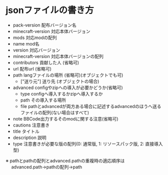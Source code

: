 # jsonファイルの書き方
- pack-version 配布バージョン名
- minecraft-version 対応本体バージョン
- mods 対応modの配列
 - name mod名
 - version 対応バージョン
 - minecraft-version 対応本体バージョンの配列
 - contributors 貢献した人 (省略可)
 - url 配布url (省略可)
 - path langファイルの場所 (省略可)(オブジェクトでも可)
    - \["送り元"] 送り先 (オブジェクトの場合)
 - advanced configやzipへの導入が必要かどうか(省略可)
    - type configへ導入するかzipへ導入するか
    - path その導入する場所
    - file pathとadvancedが両方ある場合に記述するadvancedのほうへ送るファイルの配列(ない場合はすべて)
 - note BBCode出力するそのmodに関する注意(省略可)
- cautions 注意書き
 - title タイトル
 - description 説明
 - type 注意書きが必要な版の配列(0: 通常版, 1: リソースパック版, 2: 直接導入型)

※ pathとpathの配列とadvanced.pathの重複時の適応順序は
　 advanced.path→pathの配列→path

